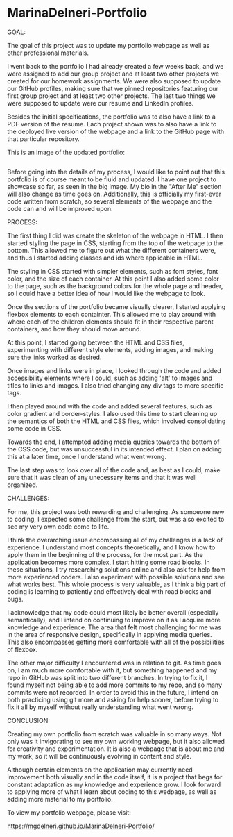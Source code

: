 # MarinaDelneri-Portfolio

GOAL:

The goal of this project was to update my portfolio webpage as well as other professional materials. 

I went back to the portfolio I had already created a few weeks back, and we were assigned to add our group project and at least two other projects we created for our homework assignments. We were also supposed to update our GitHub profiles, making sure that we pinned repositories featuring our first group project and at least two other projects. The last two things we were supposed to update were our resume and LinkedIn profiles. 

Besides the initial specifications, the portfolio was to also have a link to a PDF version of the resume. Each project shown was to also have a link to the deployed live version of the webpage and a link to the GitHub page with that particular repository. 

This is an image of the updated portfolio:

![]()

Before going into the details of my process, I would like to point out that this portfolio is of course meant to be fluid and updated. I have one project to showcase so far, as seen in the big image. My bio in the "After Me" section will also change as time goes on. Additionally, this is officially my first-ever code written from scratch, so several elements of the webpage and the code can and will be improved upon. 


PROCESS:

The first thing I did was create the skeleton of the webpage in HTML. I then started styling the page in CSS, starting from the top of the webpage to the bottom. This allowed me to figure out what the different containers were, and thus I started adding classes and ids where applicable in HTML. 

The styling in CSS started with simpler elements, such as font styles, font color, and the size of each container. At this point I also added some color to the page, such as the background colors for the whole page and header, so I could have a better idea of how I would like the webpage to look. 

Once the sections of the portfolio became visually clearer, I started applying flexbox elements to each containter. This allowed me to play around with where each of the children elements should fit in their respective parent containers, and how they should move around. 

At this point, I started going between the HTML and CSS files, experimenting with different style elements, adding images, and making sure the links worked as desired.

Once images and links were in place, I looked through the code and added accessibility elements where I could, such as adding 'alt' to images and titles to links and images. I also tried changing any div tags to more specific tags. 

I then played around with the code and added several features, such as color gradient and border-styles. I also used this time to start cleaning up the semantics of both the HTML and CSS files, which involved consolidating some code in CSS. 

Towards the end, I attempted adding media queries towards the bottom of the CSS code, but was unsuccessful in its intended effect. I plan on adding this at a later time, once I understand what went wrong. 

The last step was to look over all of the code and, as best as I could, make sure that it was clean of any unecessary items and that it was well organized.


CHALLENGES:

For me, this project was both rewarding and challenging. As somoeone new to coding, I expected some challenge from the start, but was also excited to see my very own code come to life. 

I think the overarching issue encompassing all of my challenges is a lack of experience. I understand most concepts theoretically, and I know how to apply them in the beginning of the process, for the most part. As the application becomes more complex, I start hitting some road blocks. In these situations, I try researching solutions online and also ask for help from more experienced coders. I also experiment with possible solutions and see what works best. This whole process is very valuable, as I think a big part of coding is learning to patiently and effectively deal with road blocks and bugs. 

I acknowledge that my code could most likely be better overall (especially semantically), and I intend on continuing to improve on it as I acquire more knowledge and experience. The area that felt most challenging for me was in the area of responsive design, specifically in applying media queries. This also encompasses getting more comfortable with all of the possibilities of flexbox. 

The other major difficulty I encountered was in relation to git. As time goes on, I am much more comfortable with it, but something happened and my repo in GitHub was split into two different branches. In trying to fix it, I found myself not being able to add more commits to my repo, and so many commits were not recorded. In order to avoid this in the future, I intend on both practicing using git more and asking for help sooner, before trying to fix it all by myself without really understanding what went wrong. 


CONCLUSION:

Creating my own portfolio from scratch was valuable in so many ways. Not only was it invigorating to see my own working webpage, but it also allowed for creativity and experimentation. It is also a webpage that is about me and my work, so it will be continuously evolving in content and style. 

Although certain elements on the application may currently need improvement both visually and in the code itself, it is a project that begs for constant adaptation as my knowledge and experience grow. I look forward to applying more of what I learn about coding to this wedpage, as well as adding more material to my portfolio. 

To view my portfolio webpage, please visit: 

 https://mgdelneri.github.io/MarinaDelneri-Portfolio/





